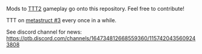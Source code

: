 Mods to [TTT2](https://github.com/TTT-2/TTT2) gameplay go onto this repository. Feel free to contribute!

TTT on [metastruct #3](https://metastruct.net) every once in a while. 

See discord channel for news: https://ptb.discord.com/channels/164734812668559360/1157420435609243808

